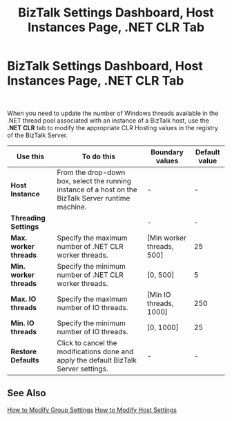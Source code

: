 ﻿---
title: BizTalk Settings Dashboard, Host Instances Page, .NET CLR Tab
TOCTitle: BizTalk Settings Dashboard, Host Instances Page, .NET CLR Tab
ms:assetid: 050dc059-31e2-4eb2-9367-4af55da81a58
ms:mtpsurl: https://msdn.microsoft.com/en-us/library/Ff629678(v=BTS.80)
ms:contentKeyID: 51525980
ms.date: 08/30/2017
mtps_version: v=BTS.80
---

# BizTalk Settings Dashboard, Host Instances Page, .NET CLR Tab

 

When you need to update the number of Windows threads available in the .NET thread pool associated with an instance of a BizTalk host, use the **.NET CLR** tab to modify the appropriate CLR Hosting values in the registry of the BizTalk Server.

<table>
<thead>
<tr class="header">
<th>Use this</th>
<th>To do this</th>
<th>Boundary values</th>
<th>Default value</th>
</tr>
</thead>
<tbody>
<tr class="odd">
<td><strong>Host Instance</strong></td>
<td>From the drop-down box, select the running instance of a host on the BizTalk Server runtime machine.</td>
<td>-</td>
<td>-</td>
</tr>
<tr class="even">
<td><strong>Threading Settings</strong></td>
<td></td>
<td>-</td>
<td>-</td>
</tr>
<tr class="odd">
<td><strong>Max. worker threads</strong></td>
<td>Specify the maximum number of .NET CLR worker threads.</td>
<td>[Min worker threads, 500]</td>
<td>25</td>
</tr>
<tr class="even">
<td><strong>Min. worker threads</strong></td>
<td>Specify the minimum number of .NET CLR worker threads.</td>
<td>[0, 500]</td>
<td>5</td>
</tr>
<tr class="odd">
<td><strong>Max. IO threads</strong></td>
<td>Specify the maximum number of IO threads.</td>
<td>[Min IO threads, 1000]</td>
<td>250</td>
</tr>
<tr class="even">
<td><strong>Min. IO threads</strong></td>
<td>Specify the minimum number of IO threads.</td>
<td>[0, 1000]</td>
<td>25</td>
</tr>
<tr class="odd">
<td><strong>Restore Defaults</strong></td>
<td>Click to cancel the modifications done and apply the default BizTalk Server settings.</td>
<td>-</td>
<td>-</td>
</tr>
</tbody>
</table>


## See Also

[How to Modify Group Settings](https://msdn.microsoft.com/library/ff629808\(v=bts.80\))  
[How to Modify Host Settings](https://msdn.microsoft.com/library/ff629679\(v=bts.80\))

